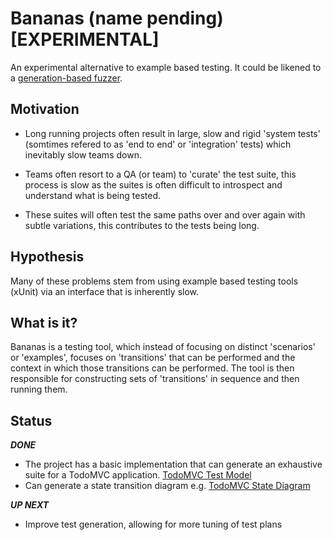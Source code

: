 # Bananas (name pending) [EXPERIMENTAL]

An experimental alternative to example based testing. It could be likened to a [generation-based fuzzer](https://en.wikipedia.org/wiki/Fuzz_testing#Techniques).

## Motivation

* Long running projects often result in large, slow and rigid 'system tests' (somtimes refered to as 'end to end' or 'integration' tests) which inevitably slow teams down.

* Teams often resort to a QA (or team) to 'curate' the test suite, this process is slow as the suites is often difficult to introspect and understand what is being tested.

* These suites will often test the same paths over and over again with subtle variations, this contributes to the tests being long.

## Hypothesis

Many of these problems stem from using example based testing tools (xUnit) via an interface that is inherently slow.

## What is it?

Bananas is a testing tool, which instead of focusing on distinct 'scenarios' or 'examples', focuses on 'transitions' that can be performed and the context in which those transitions can be performed. The tool is then responsible for constructing sets of 'transitions' in sequence and then running them.

## Status

***DONE***

* The project has a basic implementation that can generate an exhaustive suite for a TodoMVC application. [TodoMVC Test Model](test/integration)
* Can generate a state transition diagram e.g. [TodoMVC State Diagram](docs/todo-state-diagram.png)

***UP NEXT***

* Improve test generation, allowing for more tuning of test plans 
